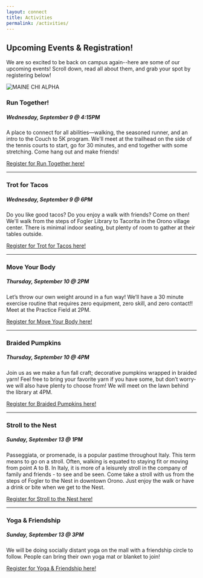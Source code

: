 ```yaml
---
layout: connect
title: Activities
permalink: /activities/
---
```


## Upcoming Events & Registration!

We are so excited to be back on campus again--here are some of our upcoming events! Scroll down, read all about them, and grab your spot by registering below!

<img src="{{ site.url }}/images/and-more.jpg" class="img-fluid" alt="MAINE CHI ALPHA">

### Run Together!

##### Wednesday, September 9 @ 4:15PM

A place to connect for all abilities—walking, the seasoned runner, and an intro to the Couch to 5K program. We'll meet at the trailhead on the side of the tennis courts to start, go for 30 minutes, and end together with some stretching. Come hang out and make friends!

[Register for Run Together here!](https://forms.gle/4pogUNseAjW4Zr3x5)

***

### Trot for Tacos

##### Wednesday, September 9 @ 6PM

Do you like good tacos? Do you enjoy a walk with friends? Come on then! We'll walk from the steps of Fogler Library to Tacorita in the Orono village center. There is minimal indoor seating, but plenty of room to gather at their tables outside. 

[Register for Trot for Tacos here!](https://forms.gle/ZKcovVVzp673H4c68)

***

### Move Your Body

##### Thursday, September 10 @ 2PM

Let’s throw our own weight around in a fun way! We’ll have a 30 minute exercise routine that requires zero equipment, zero skill, and zero contact!! Meet at the Practice Field at 2PM. 

[Register for Move Your Body here!](https://forms.gle/f79Kj2ERuAxqTuhr9)

***

### Braided Pumpkins

##### Thursday, September 10 @ 4PM

Join us as we make a fun fall craft; decorative pumpkins wrapped in braided yarn! Feel free to bring your favorite yarn if you have some, but don’t worry- we will also have plenty to choose from! We will meet on the lawn behind the library at 4PM. 

[Register for Braided Pumpkins here!](https://forms.gle/ngZWYfdsSKeEc6ni7)

***

### Stroll to the Nest

##### Sunday, September 13 @ 1PM

Passeggiata, or promenade, is a popular pastime throughout Italy. This term means to go on a stroll. Often, walking is equated to staying fit or moving from point A to B. In Italy, it is more of a leisurely stroll in the company of family and friends - to see and be seen. Come take a stroll with us from the steps of Fogler to the Nest in downtown Orono. Just enjoy the walk or have a drink or bite when we get to the Nest.

[Register for Stroll to the Nest here!](https://forms.gle/7Se3nDjEtDfR77b16)

***

### Yoga & Friendship

##### Sunday, September 13 @ 3PM

We will be doing socially distant yoga on the mall with a friendship circle to follow. People can bring their own yoga mat or blanket to join! 

[Register for Yoga & Friendship here!](https://forms.gle/PysYLkzzieaUV7wy6)

